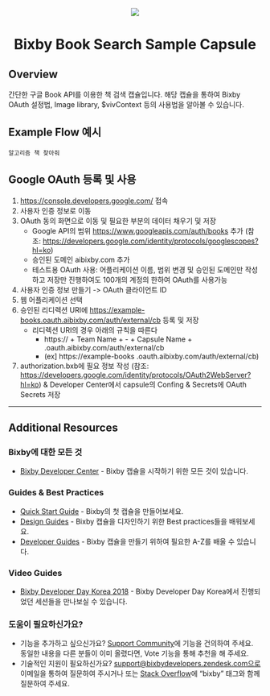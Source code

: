 <p align="Center">
  <img src="https://bixbydevelopers.com/dev/docs-assets/resources/dev-guide/bixby_logo_github-11221940070278028369.png">
  <br/>
  <h1 align="Center">Bixby Book Search Sample Capsule</h1>
</p>

## Overview

간단한 구글 Book API를 이용한 책 검색 캡슐입니다.
해당 캡슐을 통하여 Bixby OAuth 설정법, Image library, $vivContext 등의 사용법을 알아볼 수 있습니다.

## Example Flow 예시

```
알고리즘 책 찾아줘
```

## Google OAuth 등록 및 사용
1. https://console.developers.google.com/ 접속
2. 사용자 인증 정보로 이동
3. OAuth 동의 화면으로 이동 및 필요한 부분의 데이터 채우기 및 저장
    - Google API의 범위 https://www.googleapis.com/auth/books 추가 (참조: https://developers.google.com/identity/protocols/googlescopes?hl=ko)
    - 승인된 도메인 aibixby.com 추가
    - 테스트용 OAuth 사용: 어플리케이션 이름, 범위 변경 및 승인된 도메인만 작성하고 저장만 진행하여도 100개의 계정의 한하여 OAuth를 사용가능
4. 사용자 인증 정보 만들기 -> OAuth 클라이언트 ID
5. 웹 어플리케이션 선택
6. 승인된 리디렉션 URI에 https://example-books.oauth.aibixby.com/auth/external/cb 등록 및 저장
    - 리디렉션 URI의 경우 아래의 규칙을 따른다
      - https:// + Team Name + - + Capsule Name + .oauth.aibixby.com/auth/external/cb 
      - (ex] https://example-books .oauth.aibixby.com/auth/external/cb)
7. authorization.bxb에 필요 정보 작성 (참조: https://developers.google.com/identity/protocols/OAuth2WebServer?hl=ko) & Developer Center에서 capsule의 Confing & Secrets에 OAuth Secrets 저장

---

## Additional Resources

### Bixby에 대한 모든 것
* [Bixby Developer Center](http://bixbydevelopers.com) - Bixby 캡슐을 시작하기 위한 모든 것이 있습니다.

### Guides & Best Practices
* [Quick Start Guide](https://bixbydevelopers.com/dev/docs/get-started/quick-start) - Bixby의 첫 캡슐을 만들어보세요.
* [Design Guides](https://bixbydevelopers.com/dev/docs/dev-guide/design-guides) - Bixby 캡슐을 디자인하기 위한 Best practices들을 배워보세요.
* [Developer Guides](https://bixbydevelopers.com/dev/docs/dev-guide/developers) - Bixby 캡슐을 만들기 위하여 필요한 A-Z를 배울 수 있습니다.

### Video Guides
* [Bixby Developer Day Korea 2018](https://www.youtube.com/playlist?list=PL7PfK8Mp1rLH0vLvT0yv5VXh_3x2bCUHl) - Bixby Developer Day Korea에서 진행되었던 세션들을 만나보실 수 있습니다.

### 도움이 필요하신가요?
* 기능을 추가하고 싶으신가요? [Support Community](https://support.bixbydevelopers.com/hc/en-us/community/topics/360000183273-Feature-Requests)에 기능을 건의하여 주세요. 동일한 내용을 다른 분들이 이미 올렸다면, Vote 기능을 통해 추천을 해 주세요.
* 기술적인 지원이 필요하신가요? support@bixbydevelopers.zendesk.com으로 이메일을 통하여 질문하여 주시거나 또는 [Stack Overflow](https://stackoverflow.com/questions/tagged/bixby)에 “bixby” 태그와 함께 질문하여 주세요.
